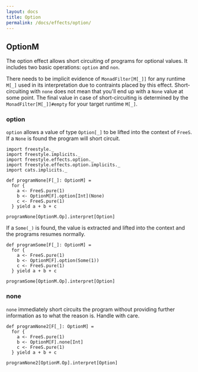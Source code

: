 ```yaml
---
layout: docs
title: Option
permalink: /docs/effects/option/
---
```


## OptionM

The option effect allows short circuiting of programs for optional values.
It includes two basic operations: `option` and `non`.

There needs to be implicit evidence of `MonadFilter[M[_]]` for any runtime `M[_]` used in its interpretation due to contraints placed by this effect. Short-circuiting with `none` does not mean that you'll end up with a
`None` value at some point. The final value in case of short-circuiting is determined by the `MonadFilter[M[_]]#empty` for 
your target runtime `M[_]`.

### option

`option` allows a value of type `Option[_]` to be lifted into the context of `FreeS`. If a `None` is found the program will short circuit. 


```tut:book
import freestyle._
import freestyle.implicits._
import freestyle.effects.option._
import freestyle.effects.option.implicits._
import cats.implicits._

def programNone[F[_]: OptionM] =
  for {
    a <- FreeS.pure(1)
    b <- OptionM[F].option[Int](None)
    c <- FreeS.pure(1)
  } yield a + b + c
  
programNone[OptionM.Op].interpret[Option]
```

If a `Some(_)` is found, the value is extracted and lifted into the context and the programs resumes
normally.

```tut:book
def programSome[F[_]: OptionM] =
  for {
    a <- FreeS.pure(1)
    b <- OptionM[F].option(Some(1))
    c <- FreeS.pure(1)
  } yield a + b + c
  
programSome[OptionM.Op].interpret[Option]
```

### none

`none` immediately short circuits the program without providing further information as to what the reason is. Handle with
care. 

```tut:book
def programNone2[F[_]: OptionM] =
  for {
    a <- FreeS.pure(1)
    b <- OptionM[F].none[Int]
    c <- FreeS.pure(1)
  } yield a + b + c
  
programNone2[OptionM.Op].interpret[Option]
```
